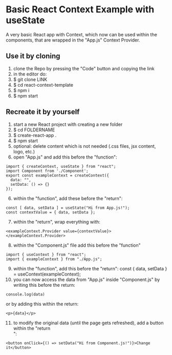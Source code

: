 # Basic React Context Example with useState
A very basic React app with Context, which now can be used within the components, that are wrapped in the "App.js" Context Provider.

## Use it by cloning
1. clone the Repo by pressing the "Code" button and copying the link
2. in the editor do:
3. $ git clone LINK
4. $ cd react-context-template
5. $ npm i
6. $ npm start

## Recreate it by yourself
1. start a new React project with creating a new folder
2. $ cd FOLDERNAME
2. $ create-react-app .
3. $ npm start
4. optional: delete content which is not needed (.css files, jsx content, logo, etc.)
5. open "App.js" and add this before the "function":
```
import { createContext, useState } from "react";
import Component from './Component';
export const exampleContext = createContext({
  data: "",
  setData: () => {}
});
```
6. within the "function", add these before the "return":
```
const [ data, setData ] = useState("Hi from App.js!");
const contextValue = { data, setData };
```
7. within the "return", wrap everything with:
```
<exampleContext.Provider value={contextValue}>
</exampleContext.Provider>
```
8. within the "Component.js" file add this before the "function"
```
import { useContext } from "react";
import { exampleContext } from "./App.js";
```
9. within the "function", add this before the "return":
const { data, setData } = useContext(exampleContext);
10. you can now access the data from "App.js" inside "Component.js" by writing this before the return:
```
console.log(data)
```
or by adding this
within the return:
```
<p>{data}</p>
```
11. to modify the original data (until the page gets refreshed), add a button within the "return <div></div>":
```
<button onClick={() => setData("Hi from Component.js!")}>Change it</button>
```